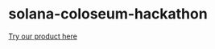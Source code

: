 # solana-coloseum-hackathon

[Try our product here](https://nikodemmarek.github.io/solana-coloseum-hackathon/dist/index.html)

